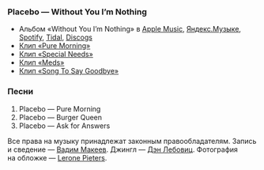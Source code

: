 ### Placebo — Without You I’m Nothing

- Альбом «Without You I’m Nothing» в
	[Apple Music](https://music.apple.com/album/961067195),
	[Яндекс.Музыке](https://music.yandex.com/album/6314826),
	[Spotify](https://open.spotify.com/album/4wxoPjHSYFYurNyKaEiZNT),
	[Tidal](https://tidal.com/browse/album/246017669),
	[Discogs](https://www.discogs.com/master/69942)
- [Клип «Pure Morning»](https://youtu.be/a4JhtoR39M0)
- [Клип «Special Needs»](https://youtu.be/0sfWduA_WC0)
- [Клип «Meds»](https://youtu.be/WO9ewCO7TYI)
- [Клип «Song To Say Goodbye»](https://youtu.be/e7bxXjQL3cY)

### Песни

1. Placebo — Pure Morning
2. Placebo — Burger Queen
3. Placebo — Ask for Answers

Все права на музыку принадлежат законным правообладателям.
Запись и сведение — [Вадим Макеев](https://pepelsbey.dev/).
Джингл — [Дэн Лебовиц](https://www.youtube.com/channel/UC38A5qHrlc_Zgua7vL4b96w).
Фотография на обложке — [Lerone Pieters](https://unsplash.com/photos/jFr0pmCqOpM).
